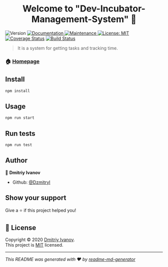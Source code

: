 <h1 align="center">Welcome to &#34;Dev-Incubator-Management-System&#34; 👋</h1>
<p>
  <img alt="Version" src="https://img.shields.io/badge/version-0.1.0-blue.svg?cacheSeconds=2592000" />
  <a href="https://github.com/DzmitryI/DIMS.UI-3#readme" target="_blank">
    <img alt="Documentation" src="https://img.shields.io/badge/documentation-yes-brightgreen.svg" />
  </a>
  <a href="https://github.com/DzmitryI/DIMS.UI-3/graphs/commit-activity" target="_blank">
    <img alt="Maintenance" src="https://img.shields.io/badge/Maintained%3F-yes-green.svg" />
  </a>
  <a href="https://github.com/DzmitryI/DIMS.UI-3/blob/master/LICENSE" target="_blank">
    <img alt="License: MIT" src="https://img.shields.io/github/license/DzmitryI/&#34;Dev-Incubator-Management-System&#34;" />
  </a>
<a href='https://coveralls.io/github/Dev-incubator/DIMS.UI-3'><img src='https://coveralls.io/repos/github/Dev-incubator/DIMS.UI-3/badge.svg' alt='Coverage Status' /></a>
<a href="https://travis-ci.com/github/Dev-incubator/DIMS.UI-3"><img src="https://travis-ci.com/Dev-incubator/DIMS.UI-3.svg?branch=master" alt="Build Status"></a>
</p>

> It is a system for getting tasks and tracking time.

### 🏠 [Homepage](https://github.com/DzmitryI/DIMS.UI-3)

## Install

```sh
npm install
```

## Usage

```sh
npm run start
```

## Run tests

```sh
npm run test
```

## Author

👤 **Dmitriy Ivanov**

- Github: [@DzmitryI](https://github.com/DzmitryI)

## Show your support

Give a ⭐️ if this project helped you!

## 📝 License

Copyright © 2020 [Dmitriy Ivanov](https://github.com/DzmitryI).<br />
This project is [MIT](https://github.com/DzmitryI/DIMS.UI-3/blob/master/LICENSE) licensed.

---

_This README was generated with ❤️ by [readme-md-generator](https://github.com/kefranabg/readme-md-generator)_
